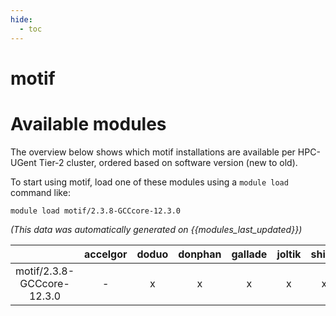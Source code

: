 ```yaml
---
hide:
  - toc
---
```


motif
=====

# Available modules


The overview below shows which motif installations are available per HPC-UGent Tier-2 cluster, ordered based on software version (new to old).

To start using motif, load one of these modules using a `module load` command like:

```shell
module load motif/2.3.8-GCCcore-12.3.0
```

*(This data was automatically generated on {{modules_last_updated}})*  

| |accelgor|doduo|donphan|gallade|joltik|shinx|
| :---: | :---: | :---: | :---: | :---: | :---: | :---: |
|motif/2.3.8-GCCcore-12.3.0|-|x|x|x|x|x|
